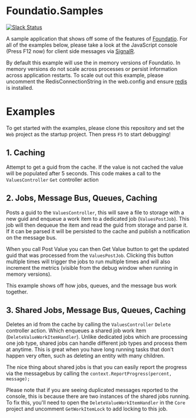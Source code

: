 # Foundatio.Samples
[![Slack Status](https://slack.exceptionless.com/badge.svg)](https://slack.exceptionless.com)

A sample application that shows off some of the features of [Foundatio](https://github.com/exceptionless/Foundatio). For all of the examples below, please take a look at the JavaScript console (Press F12 now) for client side messages via [SignalR](http://www.asp.net/signalr).

By default this example will use the in memory versions of Foundatio. In memory versions do not scale across processes or persist information across application restarts. To scale out out this example, please uncomment the RedisConnectionString in the web.config and ensure [redis](http://redis.io/download) is installed.

# Examples

To get started with the examples, please clone this repository and set the `Web` project as the startup project. Then press `F5` to start debugging!

## 1. Caching

Attempt to get a guid from the cache. If the value is not cached the value will be populated after 5 seconds. This code makes a call to the `ValuesController` `Get` controller action

## 2. Jobs, Message Bus, Queues, Caching
Posts a guid to the `ValuesController`, this will save a file to storage with a new guid and enqueue a work item to a dedicated job (`ValuesPostJob`). This job will then dequeue the item and read the guid from storage and parse it. If it can be parsed it will be persisted to the cache and publish a notification on the message bus.

When you call Post Value you can then Get Value button to get the updated guid that was processed from the `ValuesPostJob`. Clicking this button multiple times will trigger the jobs to run multiple times and will also increment the metrics (visible from the debug window when running in memory versions).

This example shows off how jobs, queues, and the message bus work together.

## 3. Shared Jobs, Message Bus, Queues, Caching
Deletes an id from the cache by calling the `ValuesController` `Delete` controller action. Which enqueues a shared job work item (`DeleteValueWorkItemHandler`). Unlike dedicated jobs which are processing one job type, shared jobs can handle different job types and process them at anytime. This is great when you have long running tasks that don't happen very often, such as deleting an entity with many children.

The nice thing about shared jobs is that you can easily report the progress via the messagebus by calling the `context.ReportProgress(percent, message);`

Please note that if you are seeing duplicated messages reported to the console, this is because there are two instances of the shared jobs running. To fix this, you'll need to open the `DeleteValueWorkItemHandler` in the `Core` project and uncomment `GetWorkItemLock` to add locking to this job.
